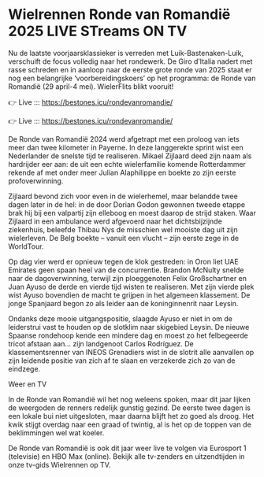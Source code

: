 # Wielrennen Ronde van Romandië 2025 LIVE STreams ON TV 

Nu de laatste voorjaarsklassieker is verreden met Luik-Bastenaken-Luik, verschuift de focus volledig naar het rondewerk. De Giro d’Italia nadert met rasse schreden en in aanloop naar de eerste grote ronde van 2025 staat er nog een belangrijke ‘voorbereidingskoers’ op het programma: de Ronde van Romandië (29 april-4 mei). WielerFlits blikt vooruit!

👉 Live ::: https://bestones.icu/rondevanromandie/

👉 Live ::: https://bestones.icu/rondevanromandie/

De Ronde van Romandië 2024 werd afgetrapt met een proloog van iets meer dan twee kilometer in Payerne. In deze langgerekte sprint wist een Nederlander de snelste tijd te realiseren. Mikael Zijlaard deed zijn naam als hardrijder eer aan: de uit een echte wielerfamilie komende Rotterdammer rekende af met onder meer Julian Alaphilippe en boekte zo zijn eerste profoverwinning.

Zijlaard bevond zich voor even in de wielerhemel, maar belandde twee dagen later in de hel: in de door Dorian Godon gewonnen tweede etappe brak hij bij een valpartij zijn elleboog en moest daarop de strijd staken. Waar Zijlaard in een ambulance werd afgevoerd naar het dichtsbijzijnde ziekenhuis, beleefde Thibau Nys de misschien wel mooiste dag uit zijn wielerleven. De Belg boekte – vanuit een vlucht – zijn eerste zege in de WorldTour.

Op dag vier werd er opnieuw tegen de klok gestreden: in Oron liet UAE Emirates geen spaan heel van de concurrentie. Brandon McNulty snelde naar de dagoverwinning, terwijl zijn ploeggenoten Felix Großschartner en Juan Ayuso de derde en vierde tijd wisten te realiseren. Met zijn vierde plek wist Ayuso bovendien de macht te grijpen in het algemeen klassement. De jonge Spanjaard begon zo als leider aan de koninginnenrit naar Leysin.

Ondanks deze mooie uitgangspositie, slaagde Ayuso er niet in om de leiderstrui vast te houden op de slotklim naar skigebied Leysin. De nieuwe Spaanse rondehoop kende een mindere dag en moest zo het felbegeerde tricot afstaan aan… zijn landgenoot Carlos Rodríguez. De klassementsrenner van INEOS Grenadiers wist in de slotrit alle aanvallen op zijn leidende positie van zich af te slaan en verzekerde zich zo van de eindzege.

Weer en TV

In de Ronde van Romandië wil het nog weleens spoken, maar dit jaar lijken de weergoden de renners redelijk gunstig gezind. De eerste twee dagen is een lokale bui niet uitgesloten, maar daarna blijft het zo goed als droog. Het kwik stijgt overdag naar een graad of twintig, al is het op de toppen van de beklimmingen wel wat koeler.

De Ronde van Romandië is ook dit jaar weer live te volgen via Eurosport 1 (televisie) en HBO Max (online). Bekijk alle tv-zenders en uitzendtijden in onze tv-gids Wielrennen op TV.
